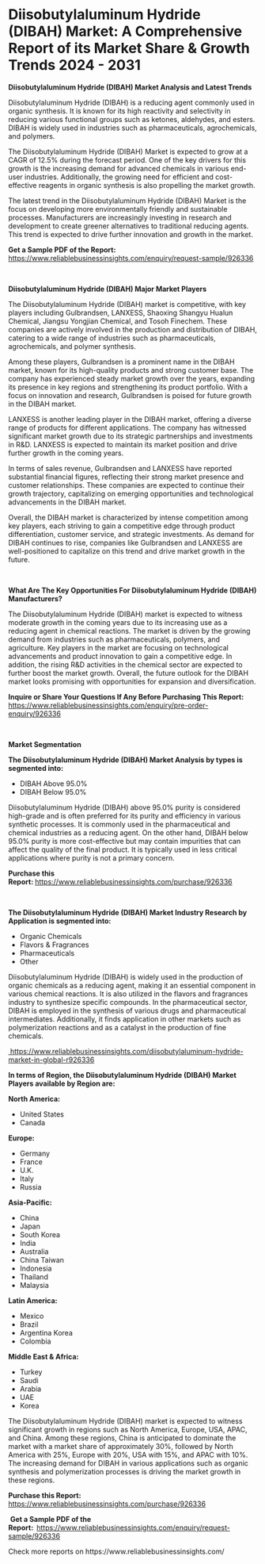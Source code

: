 <p><h1>Diisobutylaluminum Hydride (DIBAH) Market: A Comprehensive Report of its Market Share & Growth Trends 2024 - 2031</h1></p><p><strong>Diisobutylaluminum Hydride (DIBAH) Market Analysis and Latest Trends</strong></p>
<p><p>Diisobutylaluminum Hydride (DIBAH) is a reducing agent commonly used in organic synthesis. It is known for its high reactivity and selectivity in reducing various functional groups such as ketones, aldehydes, and esters. DIBAH is widely used in industries such as pharmaceuticals, agrochemicals, and polymers.</p><p>The Diisobutylaluminum Hydride (DIBAH) Market is expected to grow at a CAGR of 12.5% during the forecast period. One of the key drivers for this growth is the increasing demand for advanced chemicals in various end-user industries. Additionally, the growing need for efficient and cost-effective reagents in organic synthesis is also propelling the market growth.</p><p>The latest trend in the Diisobutylaluminum Hydride (DIBAH) Market is the focus on developing more environmentally friendly and sustainable processes. Manufacturers are increasingly investing in research and development to create greener alternatives to traditional reducing agents. This trend is expected to drive further innovation and growth in the market.</p></p>
<p><strong>Get a Sample PDF of the Report:&nbsp;</strong> <a href="https://www.reliablebusinessinsights.com/enquiry/request-sample/926336">https://www.reliablebusinessinsights.com/enquiry/request-sample/926336</a></p>
<p>&nbsp;</p>
<p><strong>Diisobutylaluminum Hydride (DIBAH) Major Market Players</strong></p>
<p><p>The Diisobutylaluminum Hydride (DIBAH) market is competitive, with key players including Gulbrandsen, LANXESS, Shaoxing Shangyu Hualun Chemical, Jiangsu Yongjian Chemical, and Tosoh Finechem. These companies are actively involved in the production and distribution of DIBAH, catering to a wide range of industries such as pharmaceuticals, agrochemicals, and polymer synthesis.</p><p>Among these players, Gulbrandsen is a prominent name in the DIBAH market, known for its high-quality products and strong customer base. The company has experienced steady market growth over the years, expanding its presence in key regions and strengthening its product portfolio. With a focus on innovation and research, Gulbrandsen is poised for future growth in the DIBAH market.</p><p>LANXESS is another leading player in the DIBAH market, offering a diverse range of products for different applications. The company has witnessed significant market growth due to its strategic partnerships and investments in R&D. LANXESS is expected to maintain its market position and drive further growth in the coming years.</p><p>In terms of sales revenue, Gulbrandsen and LANXESS have reported substantial financial figures, reflecting their strong market presence and customer relationships. These companies are expected to continue their growth trajectory, capitalizing on emerging opportunities and technological advancements in the DIBAH market.</p><p>Overall, the DIBAH market is characterized by intense competition among key players, each striving to gain a competitive edge through product differentiation, customer service, and strategic investments. As demand for DIBAH continues to rise, companies like Gulbrandsen and LANXESS are well-positioned to capitalize on this trend and drive market growth in the future.</p></p>
<p>&nbsp;</p>
<p><strong>What Are The Key Opportunities For Diisobutylaluminum Hydride (DIBAH) Manufacturers?</strong></p>
<p><p>The Diisobutylaluminum Hydride (DIBAH) market is expected to witness moderate growth in the coming years due to its increasing use as a reducing agent in chemical reactions. The market is driven by the growing demand from industries such as pharmaceuticals, polymers, and agriculture. Key players in the market are focusing on technological advancements and product innovation to gain a competitive edge. In addition, the rising R&D activities in the chemical sector are expected to further boost the market growth. Overall, the future outlook for the DIBAH market looks promising with opportunities for expansion and diversification.</p></p>
<p><strong>Inquire or Share Your Questions If Any Before Purchasing This Report:</strong> <a href="https://www.reliablebusinessinsights.com/enquiry/pre-order-enquiry/926336">https://www.reliablebusinessinsights.com/enquiry/pre-order-enquiry/926336</a></p>
<p>&nbsp;</p>
<p><strong>Market Segmentation</strong></p>
<p><strong>The Diisobutylaluminum Hydride (DIBAH) Market Analysis by types is segmented into:</strong></p>
<p><ul><li>DIBAH Above 95.0%</li><li>DIBAH Below 95.0%</li></ul></p>
<p><p>Diisobutylaluminum Hydride (DIBAH) above 95.0% purity is considered high-grade and is often preferred for its purity and efficiency in various synthetic processes. It is commonly used in the pharmaceutical and chemical industries as a reducing agent. On the other hand, DIBAH below 95.0% purity is more cost-effective but may contain impurities that can affect the quality of the final product. It is typically used in less critical applications where purity is not a primary concern.</p></p>
<p><strong>Purchase this Report:&nbsp;</strong><a href="https://www.reliablebusinessinsights.com/purchase/926336">https://www.reliablebusinessinsights.com/purchase/926336</a></p>
<p>&nbsp;</p>
<p><strong>The Diisobutylaluminum Hydride (DIBAH) Market Industry Research by Application is segmented into:</strong></p>
<p><ul><li>Organic Chemicals</li><li>Flavors & Fragrances</li><li>Pharmaceuticals</li><li>Other</li></ul></p>
<p><p>Diisobutylaluminum Hydride (DIBAH) is widely used in the production of organic chemicals as a reducing agent, making it an essential component in various chemical reactions. It is also utilized in the flavors and fragrances industry to synthesize specific compounds. In the pharmaceutical sector, DIBAH is employed in the synthesis of various drugs and pharmaceutical intermediates. Additionally, it finds application in other markets such as polymerization reactions and as a catalyst in the production of fine chemicals.</p></p>
<p><a href="https://www.reliablebusinessinsights.com/diisobutylaluminum-hydride-market-in-global-r926336">&nbsp;https://www.reliablebusinessinsights.com/diisobutylaluminum-hydride-market-in-global-r926336</a></p>
<p><strong>In terms of Region, the Diisobutylaluminum Hydride (DIBAH) Market Players available by Region are:</strong></p>
<p>
    <p> <strong> North America: </strong>
        <ul>
            <li>United States</li>
            <li>Canada</li>
        </ul>
        </p> 
    <p> <strong> Europe: </strong>
        <ul>
            <li>Germany</li>
            <li>France</li>
            <li>U.K.</li>
            <li>Italy</li>
            <li>Russia</li>
        </ul>
        </p> 
    <p> <strong> Asia-Pacific: </strong>
        <ul>
            <li>China</li>
            <li>Japan</li>
            <li>South Korea</li>
            <li>India</li>
            <li>Australia</li>
            <li>China Taiwan</li>
            <li>Indonesia</li>
            <li>Thailand</li>
            <li>Malaysia</li>
        </ul>
        </p> 
    <p> <strong> Latin America: </strong>
        <ul>
            <li>Mexico</li>
            <li>Brazil</li>
            <li>Argentina Korea</li>
            <li>Colombia</li>
        </ul>
        </p> 
    <p> <strong> Middle East & Africa: </strong>
        <ul>
            <li>Turkey</li>
            <li>Saudi</li>
            <li>Arabia</li>
            <li>UAE</li>
            <li>Korea</li>
        </ul>
    </p>
    </p>
<p><p>The Diisobutylaluminum Hydride (DIBAH) market is expected to witness significant growth in regions such as North America, Europe, USA, APAC, and China. Among these regions, China is anticipated to dominate the market with a market share of approximately 30%, followed by North America with 25%, Europe with 20%, USA with 15%, and APAC with 10%. The increasing demand for DIBAH in various applications such as organic synthesis and polymerization processes is driving the market growth in these regions.</p></p>
<p><strong>Purchase this Report: </strong><a href="https://www.reliablebusinessinsights.com/purchase/926336">https://www.reliablebusinessinsights.com/purchase/926336</a></p>
<p>&nbsp;<strong>Get a Sample PDF of the Report:&nbsp;&nbsp;</strong><a href="https://www.reliablebusinessinsights.com/enquiry/request-sample/926336">https://www.reliablebusinessinsights.com/enquiry/request-sample/926336</a></p>
<p><strong></strong></p>
<p>Check more reports on https://www.reliablebusinessinsights.com/</p>